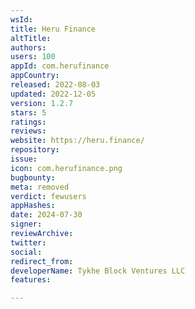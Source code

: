 ```yaml
---
wsId: 
title: Heru Finance
altTitle: 
authors: 
users: 100
appId: com.herufinance
appCountry: 
released: 2022-08-03
updated: 2022-12-05
version: 1.2.7
stars: 5
ratings: 
reviews: 
website: https://heru.finance/
repository: 
issue: 
icon: com.herufinance.png
bugbounty: 
meta: removed
verdict: fewusers
appHashes: 
date: 2024-07-30
signer: 
reviewArchive: 
twitter: 
social: 
redirect_from: 
developerName: Tykhe Block Ventures LLC
features: 

---
```


